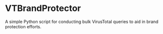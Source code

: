 # VTBrandProtector
A simple Python script for conducting bulk VirusTotal queries to aid in brand protection efforts.
